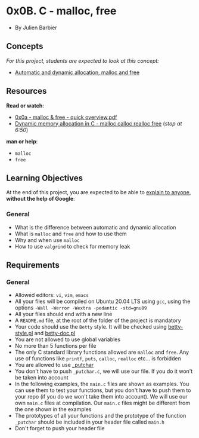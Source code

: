 0x0B. C - malloc, free
======================

-   By Julien Barbier


Concepts
--------

*For this project, students are expected to look at this concept:*

-   [Automatic and dynamic allocation, malloc and free](https://alx-intranet.hbtn.io/concepts/62)

Resources
---------

**Read or watch**:

-   [0x0a - malloc & free - quick overview.pdf](https://alx-intranet.hbtn.io/rltoken/7q6RmWq86XkUhvmlhrg9bg "0x0a - malloc & free - quick overview.pdf")
-   [Dynamic memory allocation in C - malloc calloc realloc free](https://alx-intranet.hbtn.io/rltoken/pfGb2oVIYLO_1a8jtFGQYw "Dynamic memory allocation in C - malloc calloc realloc free") (*stop at 6:50*)

**man or help**:

-   `malloc`
-   `free`

Learning Objectives
-------------------

At the end of this project, you are expected to be able to [explain to anyone](https://alx-intranet.hbtn.io/rltoken/2LjkSexDe-xcLQZ0f5ungQ "explain to anyone"), **without the help of Google**:

### General

-   What is the difference between automatic and dynamic allocation
-   What is `malloc` and `free` and how to use them
-   Why and when use `malloc`
-   How to use `valgrind` to check for memory leak

Requirements
------------

### General

-   Allowed editors: `vi`, `vim`, `emacs`
-   All your files will be compiled on Ubuntu 20.04 LTS using `gcc`, using the options `-Wall -Werror -Wextra -pedantic -std=gnu89`
-   All your files should end with a new line
-   A `README.md` file, at the root of the folder of the project is mandatory
-   Your code should use the `Betty` style. It will be checked using [betty-style.pl](https://github.com/holbertonschool/Betty/blob/master/betty-style.pl "betty-style.pl") and [betty-doc.pl](https://github.com/holbertonschool/Betty/blob/master/betty-doc.pl "betty-doc.pl")
-   You are not allowed to use global variables
-   No more than 5 functions per file
-   The only C standard library functions allowed are `malloc` and `free`. Any use of functions like `printf`, `puts`, `calloc`, `realloc` etc... is forbidden
-   You are allowed to use [_putchar](https://github.com/holbertonschool/_putchar.c/blob/master/_putchar.c "_putchar")
-   You don't have to push `_putchar.c`, we will use our file. If you do it won't be taken into account
-   In the following examples, the `main.c` files are shown as examples. You can use them to test your functions, but you don't have to push them to your repo (if you do we won't take them into account). We will use our own `main.c` files at compilation. Our `main.c` files might be different from the one shown in the examples
-   The prototypes of all your functions and the prototype of the function `_putchar` should be included in your header file called `main.h`
-   Don't forget to push your header file

